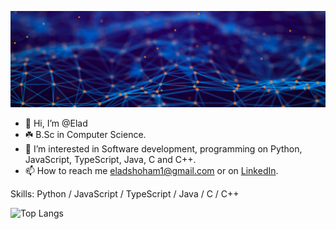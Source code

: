 <p align="center">
  <img src="https://github.com/eladshoham1/eladshoham1/blob/main/Computer%20Science%20Background.jpg">
</p>

- 👋 Hi, I’m @Elad
- ☘️ B.Sc in Computer Science.
- 👀 I’m interested in Software development, programming on Python, JavaScript, TypeScript, Java, C and C++.
- 📫 How to reach me eladshoham1@gmail.com  or on [LinkedIn](https://www.linkedin.com/in/elad-shoham/).

Skills: Python / JavaScript / TypeScript / Java / C / C++

![Top Langs](https://github-readme-stats.vercel.app/api/top-langs/?username=eladshoham1) 
